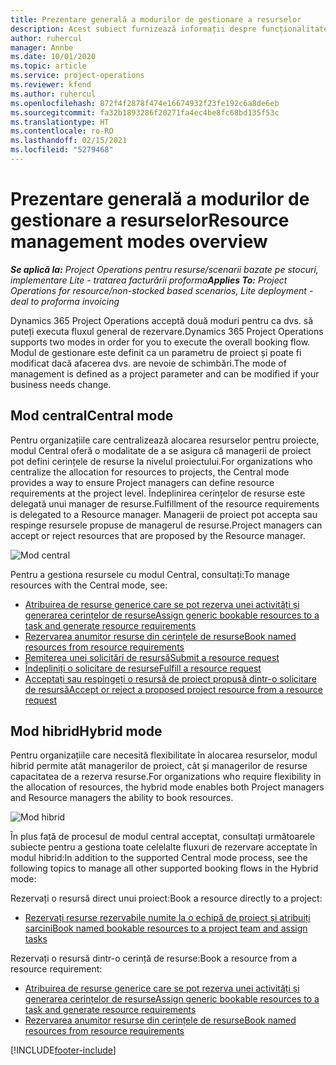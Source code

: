 ```yaml
---
title: Prezentare generală a modurilor de gestionare a resurselor
description: Acest subiect furnizează informații despre funcționalitatea de management al resurselor Dynamics 365 Project Operations.
author: ruhercul
manager: Annbe
ms.date: 10/01/2020
ms.topic: article
ms.service: project-operations
ms.reviewer: kfend
ms.author: ruhercul
ms.openlocfilehash: 872f4f2878f474e16674932f23fe192c6a8de6eb
ms.sourcegitcommit: fa32b1893286f20271fa4ec4be8fc68bd135f53c
ms.translationtype: HT
ms.contentlocale: ro-RO
ms.lasthandoff: 02/15/2021
ms.locfileid: "5279468"
---
```

# <a name="resource-management-modes-overview"></a><span data-ttu-id="8fa71-103">Prezentare generală a modurilor de gestionare a resurselor</span><span class="sxs-lookup"><span data-stu-id="8fa71-103">Resource management modes overview</span></span>

<span data-ttu-id="8fa71-104">_**Se aplică la:** Project Operations pentru resurse/scenarii bazate pe stocuri, implementare Lite - tratarea facturării proforma_</span><span class="sxs-lookup"><span data-stu-id="8fa71-104">_**Applies To:** Project Operations for resource/non-stocked based scenarios, Lite deployment - deal to proforma invoicing_</span></span>


<span data-ttu-id="8fa71-105">Dynamics 365 Project Operations acceptă două moduri pentru ca dvs. să puteți executa fluxul general de rezervare.</span><span class="sxs-lookup"><span data-stu-id="8fa71-105">Dynamics 365 Project Operations supports two modes in order for you to execute the overall booking flow.</span></span> <span data-ttu-id="8fa71-106">Modul de gestionare este definit ca un parametru de proiect și poate fi modificat dacă afacerea dvs. are nevoie de schimbări.</span><span class="sxs-lookup"><span data-stu-id="8fa71-106">The mode of management is defined as a project parameter and can be modified if your business needs change.</span></span>    

## <a name="central-mode"></a><span data-ttu-id="8fa71-107">Mod central</span><span class="sxs-lookup"><span data-stu-id="8fa71-107">Central mode</span></span>
<span data-ttu-id="8fa71-108">Pentru organizațiile care centralizează alocarea resurselor pentru proiecte, modul Central oferă o modalitate de a se asigura că managerii de proiect pot defini cerințele de resurse la nivelul proiectului.</span><span class="sxs-lookup"><span data-stu-id="8fa71-108">For organizations who centralize the allocation for resources to projects, the Central mode provides a way to ensure Project managers can define resource requirements at the project level.</span></span> <span data-ttu-id="8fa71-109">Îndeplinirea cerințelor de resurse este delegată unui manager de resurse.</span><span class="sxs-lookup"><span data-stu-id="8fa71-109">Fulfillment of the resource requirements is delegated to a Resource manager.</span></span> <span data-ttu-id="8fa71-110">Managerii de proiect pot accepta sau respinge resursele propuse de managerul de resurse.</span><span class="sxs-lookup"><span data-stu-id="8fa71-110">Project managers can accept or reject resources that are proposed by the Resource manager.</span></span>

![Mod central](./media/resource-management-central.png)

<span data-ttu-id="8fa71-112">Pentru a gestiona resursele cu modul Central, consultați:</span><span class="sxs-lookup"><span data-stu-id="8fa71-112">To manage resources with the Central mode, see:</span></span>

- [<span data-ttu-id="8fa71-113">Atribuirea de resurse generice care se pot rezerva unei activități și generarea cerințelor de resurse</span><span class="sxs-lookup"><span data-stu-id="8fa71-113">Assign generic bookable resources to a task and generate resource requirements</span></span>](https://docs.microsoft.com/dynamics365/project-service/assign-generic-bookable-resource)
- [<span data-ttu-id="8fa71-114">Rezervarea anumitor resurse din cerințele de resurse</span><span class="sxs-lookup"><span data-stu-id="8fa71-114">Book named resources from resource requirements</span></span>](https://docs.microsoft.com/dynamics365/project-service/book-named-resource)
- [<span data-ttu-id="8fa71-115">Remiterea unei solicitări de resursă</span><span class="sxs-lookup"><span data-stu-id="8fa71-115">Submit a resource request</span></span>](https://docs.microsoft.com/dynamics365/project-service/submit-resource-request)
- [<span data-ttu-id="8fa71-116">Îndepliniți o solicitare de resurse</span><span class="sxs-lookup"><span data-stu-id="8fa71-116">Fulfill a resource request</span></span>](https://docs.microsoft.com/dynamics365/project-service/resource-management-fulfill-requests)
- [<span data-ttu-id="8fa71-117">Acceptați sau respingeți o resursă de proiect propusă dintr-o solicitare de resursă</span><span class="sxs-lookup"><span data-stu-id="8fa71-117">Accept or reject a proposed project resource from a resource request</span></span>](https://docs.microsoft.com/dynamics365/project-service/accept-reject-proposed-resource)

## <a name="hybrid-mode"></a><span data-ttu-id="8fa71-118">Mod hibrid</span><span class="sxs-lookup"><span data-stu-id="8fa71-118">Hybrid mode</span></span>
<span data-ttu-id="8fa71-119">Pentru organizațiile care necesită flexibilitate în alocarea resurselor, modul hibrid permite atât managerilor de proiect, cât și managerilor de resurse capacitatea de a rezerva resurse.</span><span class="sxs-lookup"><span data-stu-id="8fa71-119">For organizations who require flexibility in the allocation of resources, the hybrid mode enables both Project managers and Resource managers the ability to book resources.</span></span>

![Mod hibrid](./media/resource-management-hybrid.png)

<span data-ttu-id="8fa71-121">În plus față de procesul de modul central acceptat, consultați următoarele subiecte pentru a gestiona toate celelalte fluxuri de rezervare acceptate în modul hibrid:</span><span class="sxs-lookup"><span data-stu-id="8fa71-121">In addition to the supported Central mode process, see the following topics to manage all other supported booking flows in the Hybrid mode:</span></span>

<span data-ttu-id="8fa71-122">Rezervați o resursă direct unui proiect:</span><span class="sxs-lookup"><span data-stu-id="8fa71-122">Book a resource directly to a project:</span></span>
- [<span data-ttu-id="8fa71-123">Rezervați resurse rezervabile numite la o echipă de proiect și atribuiți sarcini</span><span class="sxs-lookup"><span data-stu-id="8fa71-123">Book named bookable resources to a project team and assign tasks</span></span>](https://docs.microsoft.com/dynamics365/project-service/assign-named-bookable-resource)

<span data-ttu-id="8fa71-124">Rezervați o resursă dintr-o cerință de resurse:</span><span class="sxs-lookup"><span data-stu-id="8fa71-124">Book a resource from a resource requirement:</span></span>
- [<span data-ttu-id="8fa71-125">Atribuirea de resurse generice care se pot rezerva unei activități și generarea cerințelor de resurse</span><span class="sxs-lookup"><span data-stu-id="8fa71-125">Assign generic bookable resources to a task and generate resource requirements</span></span>](https://docs.microsoft.com/dynamics365/project-service/assign-generic-bookable-resource)
- [<span data-ttu-id="8fa71-126">Rezervarea anumitor resurse din cerințele de resurse</span><span class="sxs-lookup"><span data-stu-id="8fa71-126">Book named resources from resource requirements</span></span>](https://docs.microsoft.com/dynamics365/project-service/book-named-resource)


[!INCLUDE[footer-include](../includes/footer-banner.md)]